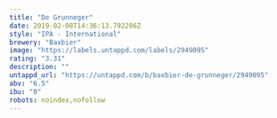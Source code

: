 ```yaml
---
title: "De Grunneger"
date: 2019-02-08T14:36:13.792286Z
style: "IPA - International"
brewery: "Baxbier"
image: "https://labels.untappd.com/labels/2949095"
rating: "3.31"
description: ""
untappd_url: "https://untappd.com/b/baxbier-de-grunneger/2949095"
abv: "6.5"
ibu: "0"
robots: noindex,nofollow
---
```

